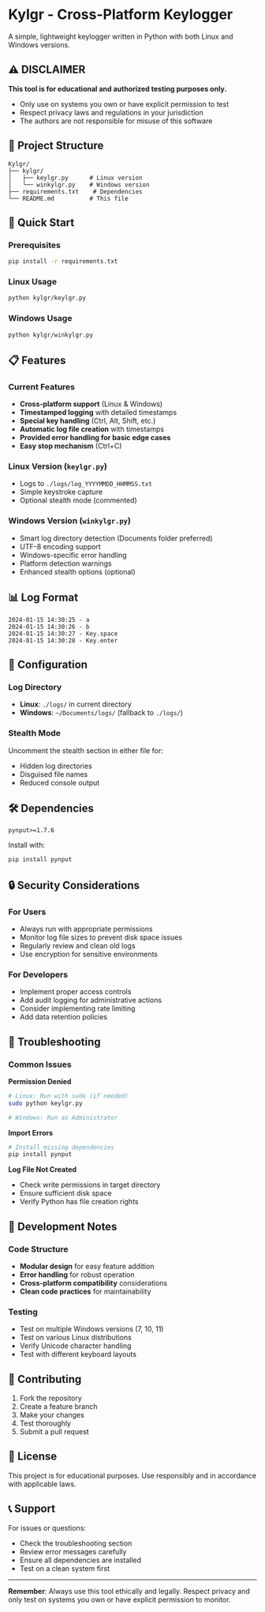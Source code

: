 # Kylgr - Cross-Platform Keylogger

A simple, lightweight keylogger written in Python with both Linux and Windows versions.

## ⚠️ DISCLAIMER

**This tool is for educational and authorized testing purposes only.**
- Only use on systems you own or have explicit permission to test
- Respect privacy laws and regulations in your jurisdiction
- The authors are not responsible for misuse of this software

## 📁 Project Structure

```
Kylgr/
├── kylgr/
│   ├── keylgr.py      # Linux version
│   └── winkylgr.py    # Windows version
├── requirements.txt    # Dependencies
└── README.md          # This file
```

## 🚀 Quick Start

### Prerequisites
```bash
pip install -r requirements.txt
```

### Linux Usage
```bash
python kylgr/keylgr.py
```

### Windows Usage
```bash
python kylgr/winkylgr.py
```

## 📋 Features

### Current Features
- **Cross-platform support** (Linux & Windows)
- **Timestamped logging** with detailed timestamps
- **Special key handling** (Ctrl, Alt, Shift, etc.)
- **Automatic log file creation** with timestamps
- **Provided error handling for basic edge cases**
- **Easy stop mechanism** (Ctrl+C)

### Linux Version (`keylgr.py`)
- Logs to `./logs/log_YYYYMMDD_HHMMSS.txt`
- Simple keystroke capture
- Optional stealth mode (commented)

### Windows Version (`winkylgr.py`)
- Smart log directory detection (Documents folder preferred)
- UTF-8 encoding support
- Windows-specific error handling
- Platform detection warnings
- Enhanced stealth options (optional)

## 📊 Log Format

```
2024-01-15 14:30:25 - a
2024-01-15 14:30:26 - b
2024-01-15 14:30:27 - Key.space
2024-01-15 14:30:28 - Key.enter
```

## 🔧 Configuration

### Log Directory
- **Linux**: `./logs/` in current directory
- **Windows**: `~/Documents/logs/` (fallback to `./logs/`)

### Stealth Mode
Uncomment the stealth section in either file for:
- Hidden log directories
- Disguised file names
- Reduced console output

## 🛠️ Dependencies

```
pynput>=1.7.6
```

Install with:
```bash
pip install pynput
```


## 🔒 Security Considerations

### For Users
- Always run with appropriate permissions
- Monitor log file sizes to prevent disk space issues
- Regularly review and clean old logs
- Use encryption for sensitive environments

### For Developers
- Implement proper access controls
- Add audit logging for administrative actions
- Consider implementing rate limiting
- Add data retention policies

## 🐛 Troubleshooting

### Common Issues

**Permission Denied**
```bash
# Linux: Run with sudo (if needed)
sudo python keylgr.py

# Windows: Run as Administrator
```

**Import Errors**
```bash
# Install missing dependencies
pip install pynput
```

**Log File Not Created**
- Check write permissions in target directory
- Ensure sufficient disk space
- Verify Python has file creation rights

## 📝 Development Notes

### Code Structure
- **Modular design** for easy feature addition
- **Error handling** for robust operation
- **Cross-platform compatibility** considerations
- **Clean code practices** for maintainability

### Testing
- Test on multiple Windows versions (7, 10, 11)
- Test on various Linux distributions
- Verify Unicode character handling
- Test with different keyboard layouts

## 🤝 Contributing

1. Fork the repository
2. Create a feature branch
3. Make your changes
4. Test thoroughly
5. Submit a pull request

## 📄 License

This project is for educational purposes. Use responsibly and in accordance with applicable laws.

## 📞 Support

For issues or questions:
- Check the troubleshooting section
- Review error messages carefully
- Ensure all dependencies are installed
- Test on a clean system first

---

**Remember**: Always use this tool ethically and legally. Respect privacy and only test on systems you own or have explicit permission to monitor. 